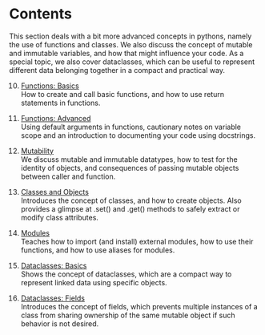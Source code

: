 # Contents

This section deals with a bit more advanced concepts in pythons, namely the use of functions and classes. We also discuss the concept of mutable and immutable variables, and how that might influence your code. As a special topic, we also cover dataclasses, which can be useful to represent different data belonging together in a compact and practical way.

10. [Functions: Basics](10_Functions_Basics.ipynb)  
    How to create and call basic functions, and how to use return statements in functions.  

11. [Functions: Advanced](11_Functions_Advanced.ipynb)  
    Using default arguments in functions, cautionary notes on variable scope and an introduction to documenting your code using docstrings.  

12. [Mutability](12_Advanced_Mutability.ipynb)  
    We discuss mutable and immutable datatypes, how to test for the identity of objects, and consequences of passing mutable objects between caller and function.  

13. [Classes and Objects](13_Advanced_ClassesObjects.ipynb)  
    Introduces the concept of classes, and how to create objects. Also provides a glimpse at .set() and .get() methods to safely extract or modify class attributes.  

14. [Modules](14_Advanced_Modules.ipynb)  
    Teaches how to import (and install) external modules, how to use their functions, and how to use aliases for modules.  

15. [Dataclasses: Basics](15_Advanced_Dataclasses.ipynb)  
    Shows the concept of dataclasses, which are a compact way to represent linked data using specific objects.  

16. [Dataclasses: Fields](16_Advanced_DataclassFields.ipynb)  
    Introduces the concept of fields, which prevents multiple instances of a class from sharing ownership of the same mutable object if such behavior is not desired.  
